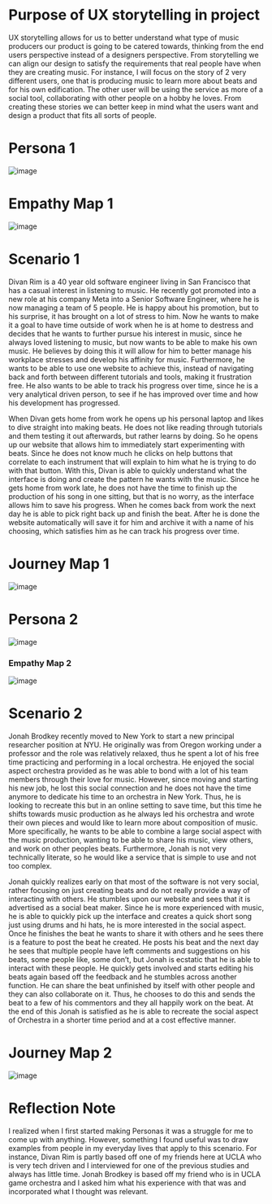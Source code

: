 # Purpose of UX storytelling in project

UX storytelling allows for us to better understand what type of music producers our product is going to be catered towards, thinking from the end users perspective instead of a designers perspective. From storytelling we can align our design to satisfy the requirements that real people have when they are creating music. For instance, I will focus on the story of 2 very different users, one that is producing music to learn more about beats and for his own edification. The other user will be using the service as more of a social tool, collaborating with other people on a hobby he loves. From creating these stories we can better keep in mind what the users want and design a product that fits all sorts of people.

# Persona 1

![image](https://user-images.githubusercontent.com/54749984/165185634-6709ff18-7553-405d-b81c-978219a928c1.png)

# Empathy Map 1

![image](https://user-images.githubusercontent.com/54749984/165190950-b231039b-6270-44b7-b5fa-32dc925c4185.png)

# Scenario 1

Divan Rim is a 40 year old software engineer living in San Francisco that has a casual interest in listening to music. He recently got promoted into a new role at his company Meta into a Senior Software Engineer, where he is now managing a team of 5 people. He is happy about his promotion, but to his surprise, it has brought on a lot of stress to him. Now he wants to make it a goal to have time outside of work when he is at home to destress and decides that he wants to further pursue his interest in music, since he always loved listening to music, but now wants to be able to make his own music. He believes by doing this it will allow for him to better manage his workplace stresses and develop his affinity for music. Furthermore, he wants to be able to use one website to achieve this, instead of navigating back and forth between different tutorials and tools, making it frustration free. He also wants to be able to track his progress over time, since he is a very analytical driven person, to see if he has improved over time and how his development has progressed.

When Divan gets home from work he opens up his personal laptop and likes to dive straight into making beats. He does not like reading through tutorials and them testing it out afterwards, but rather learns by doing. So he opens up our website that allows him to immediately start experimenting with beats. Since he does not know much he clicks on help buttons that correlate to each instrument that will explain to him what he is trying to do with that button. With this, Divan is able to quickly understand what the interface is doing and create the pattern he wants with the music. Since he gets home from work late, he does not have the time to finish up the production of his song in one sitting, but that is no worry, as the interface allows him to save his progress. When he comes back from work the next day he is able to pick right back up and finish the beat. After he is done the website automatically will save it for him and archive it with a name of his choosing, which satisfies him as he can track his progress over time.

# Journey Map 1

![image](https://user-images.githubusercontent.com/54749984/165209511-088bbcbc-6170-4c09-ad6f-e2fbedf00690.png)

# Persona 2

![image](https://user-images.githubusercontent.com/54749984/165185682-ca467866-8e25-40b7-bde2-2234dd41e08b.png)

### Empathy Map 2

![image](https://user-images.githubusercontent.com/54749984/165190978-7d950fdc-d634-4bb0-b17f-7b03ca6b00ec.png)

# Scenario 2

Jonah Brodkey recently moved to New York to start a new principal researcher position at NYU. He originally was from Oregon working under a professor and the role was relatively relaxed, thus he spent a lot of his free time practicing and performing in a local orchestra. He enjoyed the social aspect orchestra provided as he was able to bond with a lot of his team members through their love for music. However, since moving and starting his new job, he lost this social connection and he does not have the time anymore to dedicate his time to an orchestra in New York. Thus, he is looking to recreate this but in an online setting to save time, but this time he shifts towards music production as he always led his orchestra and wrote their own pieces and would like to learn more about composition of music. More specifically, he wants to be able to combine a large social aspect with the music production, wanting to be able to share his music, view others, and work on other peoples beats. Furthermore, Jonah is not very technically literate, so he would like a service that is simple to use and not too complex.

Jonah quickly realizes early on that most of the software is not very social, rather focusing on just creating beats and do not really provide a way of interacting with others. He stumbles upon our website and sees that it is advertised as a social beat maker. Since he is more experienced with music, he is able to quickly pick up the interface and creates a quick short song just using drums and hi hats, he is more interested in the social aspect. Once he finishes the beat he wants to share it with others and he sees there is a feature to post the beat he created. He posts his beat and the next day he sees that multiple people have left comments and suggestions on his beats, some people like, some don’t, but Jonah is ecstatic that he is able to interact with these people. He quickly gets involved and starts editing his beats again based off the feedback and he stumbles across another function. He can share the beat unfinished by itself with other people and they can also collaborate on it. Thus, he chooses to do this and sends the beat to a few of his commentors and they all happily work on the beat. At the end of this Jonah is satisfied as he is able to recreate the social aspect of Orchestra in a shorter time period and at a cost effective manner.

# Journey Map 2

![image](https://user-images.githubusercontent.com/54749984/165231297-017227e0-0c36-4e10-847c-a1927533e7fe.png)

# Reflection Note

I realized when I first started making Personas it was a struggle for me to come up with anything. However, something I found useful was to draw examples from people in my everyday lives that apply to this scenario. For instance, Divan Rim is partly based off one of my friends here at UCLA who is very tech driven and I interviewed for one of the previous studies and always has little time. Jonah Brodkey is based off my friend who is in UCLA game orchestra and I asked him what his experience with that was and incorporated what I thought was relevant.


